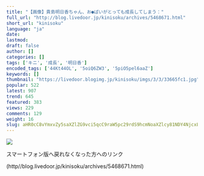 ```yaml
---
title: "【画像】貴島明日香ちゃん、お●ぱいがとっても成長してしまう："
full_url: "http://blog.livedoor.jp/kinisoku/archives/5468671.html"
short_url: "kinisoku"
language: "ja"
date: 
lastmod: 
draft: false
author: []
categories: []
tags: ['キニ', '成長', '明日香']
encoded_tags: ['44Kt44OL', '5oiQ6ZW3', '5piO5pel6aaZ']
keywords: []
thumbnail: "https://livedoor.blogimg.jp/kinisoku/imgs/3/3/33665fc1.jpg"
popular: 522
latest: 907
trend: 645
featured: 383
views: 229
comments: 129
weight: 16
slug: aHR0cC8vYmxvZy5saXZlZG9vci5qcC9raW5pc29rdS9hcmNoaXZlcy81NDY4NjcxLmh0bWw=
---
```


![](https://livedoor.blogimg.jp/kinisoku/imgs/3/3/33665fc1.jpg)

<div><p class='sidetitle'>スマートフォン版へ戻れなくなった方へのリンク</p> </div>

(http//blog.livedoor.jp/kinisoku/archives/5468671.html)
